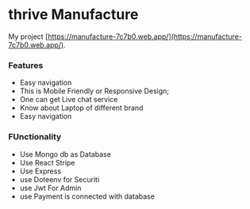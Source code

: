 # thrive Manufacture
My project [https://manufacture-7c7b0.web.app/](https://manufacture-7c7b0.web.app/).


### Features

* Easy navigation
* This is Mobile Friendly or Responsive Design;
* One can get Live chat service
* Know about Laptop of different brand
* Easy navigation

### FUnctionality

* Use Mongo db as Database
* Use React Stripe
* Use Express
* use Doteenv for Securiti
* use Jwt For Admin
* use Payment is connected with database